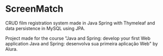 # ScreenMatch
CRUD film registration system made in Java Spring with Thymeleaf and data persistence in MySQL using JPA.

Project made for the course "Java and Spring: develop your first Web application Java and Spring: desenvolva sua primeira aplicação Web" by Alura.
